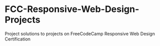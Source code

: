 # FCC-Responsive-Web-Design-Projects
Project solutions to projects on FreeCodeCamp Responsive Web Design Certification
